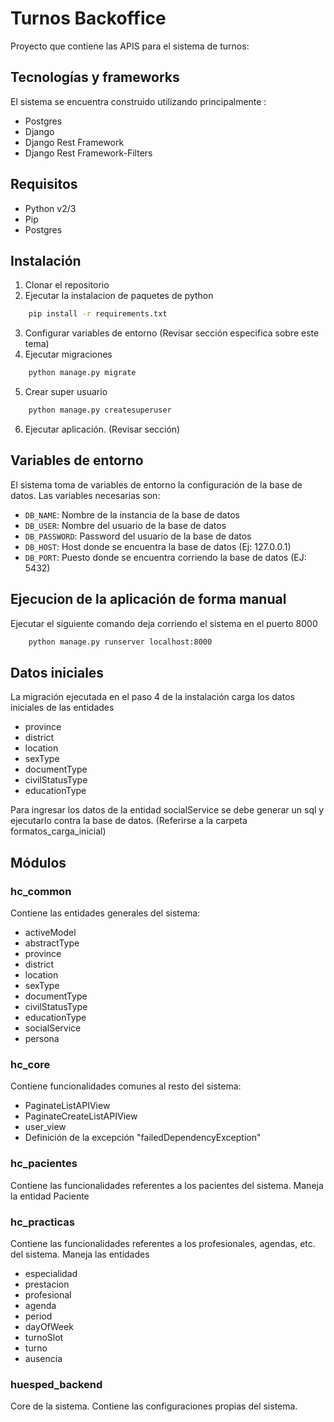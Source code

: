 # Turnos Backoffice

Proyecto que contiene las APIS para el sistema de turnos:

## Tecnologías y frameworks

El sistema se encuentra construido utilizando principalmente :

* Postgres
* Django
* Django Rest Framework
* Django Rest Framework-Filters

## Requisitos
* Python v2/3
* Pip
* Postgres

## Instalación
1. Clonar el repositorio
2. Ejecutar la instalacion de paquetes de python 
```bash
	pip install -r requirements.txt
```
3. Configurar variables de entorno (Revisar sección especifica sobre este tema)
4. Ejecutar migraciones
```bash
	python manage.py migrate
```
5. Crear super usuario
```bash
	python manage.py createsuperuser
```
6. Ejecutar aplicación. (Revisar sección)

## Variables de entorno
El sistema toma de variables de entorno la configuración de la base de datos.
Las variables necesarias son:

* `DB_NAME`: Nombre de la instancia de la base de datos
* `DB_USER`: Nombre del usuario de la base de datos
* `DB_PASSWORD`: Password del usuario de la base de datos
* `DB_HOST`: Host donde se encuentra la base de datos (Ej: 127.0.0.1)
* `DB_PORT`: Puesto donde se encuentra corriendo la base de datos (EJ: 5432) 

## Ejecucion de la aplicación de forma manual
Ejecutar el siguiente comando deja corriendo el sistema en el puerto 8000

```bash
	python manage.py runserver localhost:8000
```

## Datos iniciales
La migración ejecutada en el paso 4 de la instalación carga los datos iniciales de las entidades

* province
* district
* location
* sexType
* documentType
* civilStatusType
* educationType

Para ingresar los datos de la entidad socialService se debe generar un sql y ejecutarlo contra la base de datos. (Referirse a la carpeta formatos_carga_inicial)

## Módulos

### hc_common
Contiene las entidades generales del sistema:

* activeModel
* abstractType
* province
* district
* location
* sexType
* documentType
* civilStatusType
* educationType
* socialService
* persona


### hc_core
Contiene funcionalidades comunes al resto del sistema:

* PaginateListAPIView
* PaginateCreateListAPIView
* user_view
* Definición de la excepción "failedDependencyException"

### hc_pacientes
Contiene las funcionalidades referentes a los pacientes del sistema.
Maneja la entidad Paciente

### hc_practicas
Contiene las funcionalidades referentes a los profesionales, agendas, etc. del sistema.
Maneja las entidades

* especialidad
* prestacion
* profesional
* agenda
* period
* dayOfWeek
* turnoSlot
* turno
* ausencia

### huesped_backend
Core de la sistema. Contiene las configuraciones propias del sistema.
